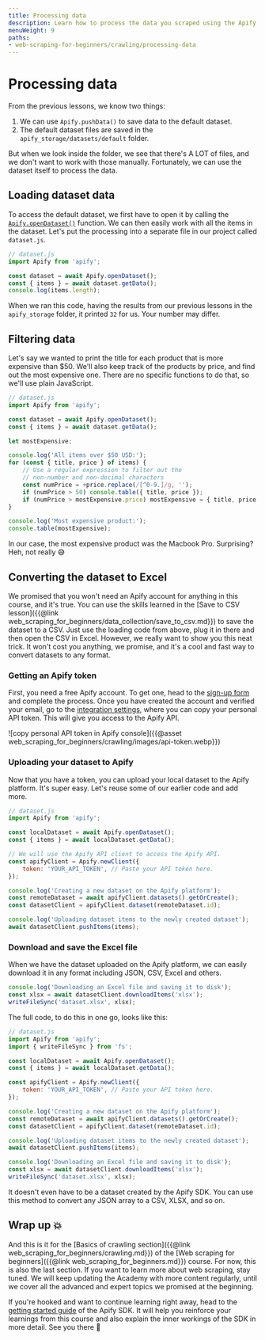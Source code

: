 ```yaml
---
title: Processing data
description: Learn how to process the data you scraped using the Apify SDK and how to convert JSON to Excel files using the Apify API.
menuWeight: 9
paths:
- web-scraping-for-beginners/crawling/processing-data
---
```


# [](#processing-data) Processing data

From the previous lessons, we know two things:

1. We can use `Apify.pushData()` to save data to the default dataset.
2. The default dataset files are saved in the `apify_storage/datasets/default` folder.

But when we look inside the folder, we see that there's A LOT of files, and we don't want to work with those manually. Fortunately, we can use the dataset itself to process the data.

## [](#loading-data) Loading dataset data

To access the default dataset, we first have to open it by calling the [`Apify.openDataset()`](https://sdk.apify.com/docs/api/apify#opendataset) function. We can then easily work with all the items in the dataset. Let's put the processing into a separate file in our project called `dataset.js`.

```JavaScript
// dataset.js
import Apify from 'apify';

const dataset = await Apify.openDataset();
const { items } = await dataset.getData();
console.log(items.length);
```

When we ran this code, having the results from our previous lessons in the `apify_storage` folder, it printed `32` for us. Your number may differ.

## [](#filtering-data) Filtering data

Let's say we wanted to print the title for each product that is more expensive than $50. We'll also keep track of the products by price, and find out the most expensive one. There are no specific functions to do that, so we'll use plain JavaScript.

```JavaScript
// dataset.js
import Apify from 'apify';

const dataset = await Apify.openDataset();
const { items } = await dataset.getData();

let mostExpensive;

console.log('All items over $50 USD:');
for (const { title, price } of items) {
    // Use a regular expression to filter out the
    // non-number and non-decimal characters
    const numPrice = +price.replace(/[^0-9.]/g, '');
    if (numPrice > 50) console.table({ title, price });
    if (numPrice > mostExpensive.price) mostExpensive = { title, price };
}

console.log('Most expensive product:');
console.table(mostExpensive);
```

In our case, the most expensive product was the Macbook Pro. Surprising? Heh, not really 😅

## [](#converting-to-excel) Converting the dataset to Excel

We promised that you won't need an Apify account for anything in this course, and it's true. You can use the skills learned in the [Save to CSV lesson]({{@link web_scraping_for_beginners/data_collection/save_to_csv.md}}) to save the dataset to a CSV. Just use the loading code from above, plug it in there and then open the CSV in Excel. However, we really want to show you this neat trick. It won't cost you anything, we promise, and it's a cool and fast way to convert datasets to any format.

### [](#get-apify-token) Getting an Apify token

First, you need a free Apify account. To get one, head to the [sign-up form](https://console.apify.com/sign-up) and complete the process. Once you have created the account and verified your email, go to the [integration settings](https://console.apify.com/account#/integrations), where you can copy your personal API token. This will give you access to the Apify API.

![copy personal API token in Apify console]({{@asset web_scraping_for_beginners/crawling/images/api-token.webp}})

### [](#upload-dataset) Uploading your dataset to Apify

Now that you have a token, you can upload your local dataset to the Apify platform. It's super easy. Let's reuse some of our earlier code and add more.

```JavaScript
// dataset.js
import Apify from 'apify';

const localDataset = await Apify.openDataset();
const { items } = await localDataset.getData();

// We will use the Apify API client to access the Apify API.
const apifyClient = Apify.newClient({
    token: 'YOUR_API_TOKEN', // Paste your API token here.
});

console.log('Creating a new dataset on the Apify platform');
const remoteDataset = await apifyClient.datasets().getOrCreate();
const datasetClient = apifyClient.dataset(remoteDataset.id);

console.log('Uploading dataset items to the newly created dataset');
await datasetClient.pushItems(items);
```

### [](#download-to-excel) Download and save the Excel file

When we have the dataset uploaded on the Apify platform, we can easily download it in any format including JSON, CSV, Excel and others.

```JavaScript
console.log('Downloading an Excel file and saving it to disk');
const xlsx = await datasetClient.downloadItems('xlsx');
writeFileSync('dataset.xlsx', xlsx);
```

The full code, to do this in one go, looks like this:

```JavaScript
// dataset.js
import Apify from 'apify';
import { writeFileSync } from 'fs';

const localDataset = await Apify.openDataset();
const { items } = await localDataset.getData();

const apifyClient = Apify.newClient({
    token: 'YOUR_API_TOKEN', // Paste your API token here.
});

console.log('Creating a new dataset on the Apify platform');
const remoteDataset = await apifyClient.datasets().getOrCreate();
const datasetClient = apifyClient.dataset(remoteDataset.id);

console.log('Uploading dataset items to the newly created dataset');
await datasetClient.pushItems(items);

console.log('Downloading an Excel file and saving it to disk');
const xlsx = await datasetClient.downloadItems('xlsx');
writeFileSync('dataset.xlsx', xlsx);
```

It doesn't even have to be a dataset created by the Apify SDK. You can use this method to convert any JSON array to a CSV, XLSX, and so on.

## [](#wrap-up) Wrap up 💥

And this is it for the [Basics of crawling section]({{@link web_scraping_for_beginners/crawling.md}}) of the [Web scraping for beginners]({{@link web_scraping_for_beginners.md}}) course. For now, this is also the last section. If you want to learn more about web scraping, stay tuned. We will keep updating the Academy with more content regularly, until we cover all the advanced and expert topics we promised at the beginning.

If you're hooked and want to continue learning right away, head to the [getting started guide](https://sdk.apify.com/docs/guides/getting-started) of the Apify SDK. It will help you reinforce your learnings from this course and also explain the inner workings of the SDK in more detail. See you there 👋
